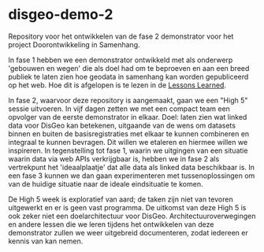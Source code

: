 # disgeo-demo-2
Repository voor het ontwikkelen van de fase 2 demonstrator voor het project Doorontwikkeling in Samenhang. 

In fase 1 hebben we een demonstrator ontwikkeld met als onderwerp 'gebouwen en wegen' die als doel had om te beproeven en aan een breed publiek te laten zien hoe geodata in samenhang kan worden gepubliceerd op het web. Hoe dit is afgelopen is te lezen in de [Lessons Learned](https://docs.geostandaarden.nl/disgeo/dll/). 

In fase 2, waarvoor deze repository is aangemaakt, gaan we een "High 5" sessie uitvoeren. In vijf dagen zetten we met een compact team een opvolger van de eerste demonstrator in elkaar. Doel: laten zien wat linked data voor DisGeo kan betekenen, uitgaande van de wens om datasets binnen en buiten de basisregistraties met elkaar te kunnen combineren en integraal te kunnen bevragen. Dit willen we etaleren en hiermee willen we inspireren. In tegenstelling tot fase 1, waarin we uitgingen van een situatie waarin data via web APIs verkrijgbaar is, hebben we in fase 2 als vertrekpunt het 'ideaalplaatje' dat alle data als linked data beschikbaar is. In een fase 3 kunnen we dan gaan experimenteren met tussenoplossingen om van de huidige situatie naar de ideale eindsituatie te komen.

De High 5 week is exploratief van aard; de taken zijn niet van tevoren uitgewerkt en er is geen vast programma. De uitkomst van deze High 5 is ook zeker niet een doelarchitectuur voor DisGeo. Architectuuroverwegingen en andere lessen die we leren tijdens het ontwikkelen van deze demonstrator zullen we weer uitgebreid documenteren, zodat iedereen er kennis van kan nemen.
